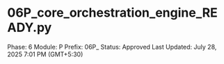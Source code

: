 # 06P_core_orchestration_engine_READY.py

Phase: 6
Module: P
Prefix: 06P_
Status: Approved
Last Updated: July 28, 2025 7:01 PM (GMT+5:30)
